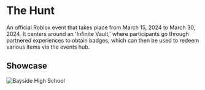 # The Hunt
An official Roblox event that takes place from March 15, 2024 to March 30, 2024. It centers around an 'Infinite Vault,' where participants go through partnered experiences to obtain badges, which can then be used to redeem various items via the events hub.

## Showcase
![Bayside High School](.github/showcase.gif)